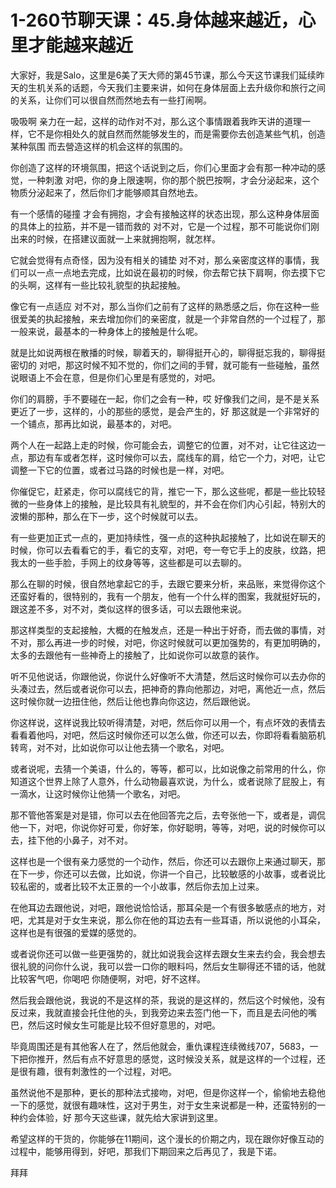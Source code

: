 # 1-260节聊天课：45.身体越来越近，心里才能越来越近

大家好，我是Salo，这里是6美了天大师的第45节课，那么今天这节课我们延续昨天的生机关系的话题，今天我们主要来讲，如何在身体层面上去升级你和旅行之间的关系，让你们可以很自然而然地去有一些打闹啊。

吸吸啊 亲力在一起，这样的动作对不对，那么这个事情跟着我昨天讲的道理一样，它不是你相处久的就自然而然能够发生的，而是需要你去创造某些气机，创造某种氛围 而去營造这样的机会这样的氛围的。

你创造了这样的环境氛围，把这个话说到之后，你们心里面才会有那一种冲动的感觉，一种刺激 对吧，你的身上限速啊，你的那个脱巴按啊，才会分泌起来，这个物质分泌起来了，然后你们才能够顺其自然地去。

有一个感情的碰撞 才会有拥抱，才会有接触这样的状态出现，那么这种身体层面的具体上的拉筋，并不是一错而救的 对不对，它是一个过程，那不可能说你们刚出来的时候，在搭建议面就一上来就拥抱啊，就怎样。

它就会觉得有点奇怪，因为没有相关的铺垫 对不对，那么亲密度这样的事情，我们可以一点一点地去完成，比如说在最初的时候，你去帮它扶下肩啊，你去摸下它的头啊，这样有一些比较礼貌型的执起接触。

像它有一点适应 对不对，那么当你们之前有了这样的熟悉感之后，你在这种一些很爱美的执起接触，来去增加你们的亲密度，就是一个非常自然的一个过程了，那一般来说，最基本的一种身体上的接触是什么呢。

就是比如说两根在散播的时候，聊着天的，聊得挺开心的，聊得挺忘我的，聊得挺密切的 对吧，那这时候不知不觉的，你们之间的手臂，就可能有一些碰触，虽然说眼语上不会在意，但是你们心里是有感觉的，对吧。

你们的肩膀，手不要碰在一起，你们之会有一种，哎 好像我们之间，是不是关系更近了一步，这样的，小的那些的感觉，是会产生的，好 那这就是一个非常好的一个铺点，那再比如说，最基本的，对吧。

两个人在一起路上走的时候，你可能会去，调整它的位置，对不对，让它往这边一点，那边有车或者怎样，这时候你可以去，腐线车的肩，给它一个力，对吧，让它调整一下它的位置，或者过马路的时候也是一样，对吧。

你催促它，赶紧走，你可以腐线它的背，推它一下，那么这些呢，都是一些比较轻微的一些身体上的接触，是比较具有礼貌型的，并不会在你们内心引起，特别大的波懒的那种，那么在下一步，这个时候就可以去。

有一些更加正式一点的，更加持续性，强一点的这种执起接触了，比如说在聊天的时候，你可以去看看它的手，看它的支窄，对吧，夸一夸它手上的皮肤，纹路，把我太的一些手脸，手网上的纹身等等，这些都是可以去聊的。

那么在聊的时候，很自然地拿起它的手，去跟它要来分析，来品账，来觉得你这个还蛮好看的，很特别的，我有一个朋友，他有一个什么样的图案，我就挺好玩的，跟这差不多，对不对，类似这样的很多话，可以去跟他来说。

那这样类型的支起接触，大概的在触发点，还是一种出于好奇，而去做的事情，对不对，那么再进一步的时候，对吧，你这时候就可以更加强势的，有更加明确的，太多的去跟他有一些神奇上的接触了，比如说你可以故意的装作。

听不见他说话，你跟他说，你说什么好像听不大清楚，然后这时候你可以去办你的头凑过去，然后或者说你可以去，把神奇的靠向他那边，对吧，离他近一点，然后这时候你就一边扭住他，然后让他也靠向你这边，然后跟他说。

你这样说，这样说我比较听得清楚，对吧，然后你可以用一个，有点坏效的表情去看看着他吗，对吧，然后这时候你还可以怎么做，你还可以去，你即将看看脑筋机转弯，对不对，比如说你可以让他去猜一个歌名，对吧。

或者说呢，去猜一个美语，什么的，等等，都可以，比如说像之前常用的什么，你知道这个世界上除了人意外，什么动物最喜欢说，为什么，或者说除了屁股上，有一滴水，让这时候你让他猜一个歌名，对吧。

那不管他答案是对是错，你可以去在他回答完之后，去夸张他一下，或者是，调侃他一下，对吧，你说你好可爱，你好笨，你好聪明，等等，对吧，说的时候你可以去，挂下他的小鼻子，对不对。

这样也是一个很有亲力感觉的一个动作，然后，你还可以去跟你上来通过聊天，那在下一步，你还可以去做，比如说，你讲一个自己，比较敏感的小故事，或者说比较私密的，或者比较不太正景的一个小故事，然后你去加上过来。

在他耳边去跟他说，对吧，跟他说恰恰话，那耳朵是一个有很多敏感点的地方，对吧，尤其是对于女生来说，那么你在他的耳边去有一些耳语，所以说他的小耳朵，这样也是有很强的爱媒的感觉的。

或者说你还可以做一些更强势的，就比如说我会这样去跟女生来去约会，我会想去很礼貌的问你什么说，我可以尝一口你的眼料吗，然后女生聊得还不错的话，他就比较客气吧，你喝吧 你随便啊，对吧，好不这样。

然后我会跟他说，我说的不是这样的茶，我说的是这样的，然后这个时候他，没有反过来，我就直接会托住他的头，到我旁边来去签门他一下，而且是去问他的嘴巴，然后这时候女生可能是比较不但好意思的，对吧。

毕竟周围还是有其他客人在了，然后他就会，重仇课程连续微线707，5683，一下把你推开，然后有点不好意思的感觉，这时候没关系，就是这样的一个过程，还是很有趣，很有刺激性的一个过程，对吧。

虽然说他不是那种，更长的那种法式接吻，对吧，但是你这样一个，偷偷地去稳他一下的感觉，就很有趣味性，这对于男生，对于女生来说都是一种，还蛮特别的一种约会体验，好 那今天这些课，就先给大家讲到这里。

希望这样的干货的，你能够在11期间，这个漫长的价期之内，现在跟你好像互动的过程中，能够用得到，好吧，那我们下期回来之后再见了，我是下诺。

拜拜